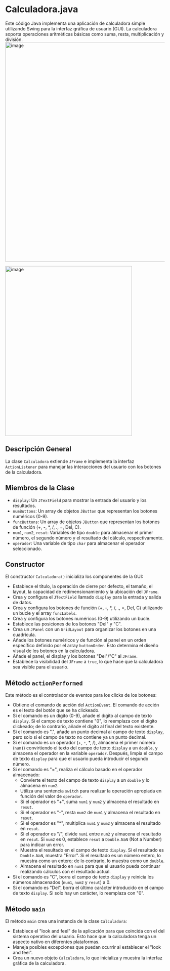 # Calculadora.java

Este código Java implementa una aplicación de calculadora simple utilizando Swing para la interfaz gráfica de usuario (GUI). La calculadora soporta operaciones aritméticas básicas como suma, resta, multiplicación y división.
<img width="1242" height="694" alt="image" src="https://github.com/user-attachments/assets/af22744a-cfa8-408a-ad45-bc10739b34ed" />

<img width="400" height="537" alt="image" src="https://github.com/user-attachments/assets/21034b80-0b1d-4f86-b6a0-534faf339f3b" />

## Descripción General

La clase `Calculadora` extiende `JFrame` e implementa la interfaz `ActionListener` para manejar las interacciones del usuario con los botones de la calculadora.

## Miembros de la Clase

-   `display`: Un `JTextField` para mostrar la entrada del usuario y los resultados.
-   `numButtons`: Un array de objetos `JButton` que representan los botones numéricos (0-9).
-   `funcButtons`: Un array de objetos `JButton` que representan los botones de función (+, -, \*, /, ., =, Del, C).
-   `num1`, `num2`, `resut`: Variables de tipo `double` para almacenar el primer número, el segundo número y el resultado del cálculo, respectivamente.
-   `operador`: Una variable de tipo `char` para almacenar el operador seleccionado.

## Constructor

El constructor `Calculadora()` inicializa los componentes de la GUI:

-   Establece el título, la operación de cierre por defecto, el tamaño, el layout, la capacidad de redimensionamiento y la ubicación del `JFrame`.
-   Crea y configura el `JTextField` llamado `display` para la entrada y salida de datos.
-   Crea y configura los botones de función (+, -, \*, /, ., =, Del, C) utilizando un bucle y el array `funcLabels`.
-   Crea y configura los botones numéricos (0-9) utilizando un bucle.
-   Establece las posiciones de los botones "Del" y "C".
-   Crea un `JPanel` con un `GridLayout` para organizar los botones en una cuadrícula.
-   Añade los botones numéricos y de función al panel en un orden específico definido por el array `buttonOrder`. Esto determina el diseño visual de los botones en la calculadora.
-   Añade el panel, el display y los botones "Del"/"C" al `JFrame`.
-   Establece la visibilidad del `JFrame` a `true`, lo que hace que la calculadora sea visible para el usuario.

## Método `actionPerformed`

Este método es el controlador de eventos para los clicks de los botones:

-   Obtiene el comando de acción del `ActionEvent`. El comando de acción es el texto del botón que se ha clickeado.
-   Si el comando es un dígito (0-9), añade el dígito al campo de texto `display`. Si el campo de texto contiene "0", lo reemplaza con el dígito clickeado; de lo contrario, añade el dígito al final del texto existente.
-   Si el comando es ".", añade un punto decimal al campo de texto `display`, pero solo si el campo de texto no contiene ya un punto decimal.
-   Si el comando es un operador (+, -, \*, /), almacena el primer número (`num1`) convirtiendo el texto del campo de texto `display` a un `double`, y almacena el operador en la variable `operador`. Después, limpia el campo de texto `display` para que el usuario pueda introducir el segundo número.
-   Si el comando es "=", realiza el cálculo basado en el operador almacenado:
    -   Convierte el texto del campo de texto `display` a un `double` y lo almacena en `num2`.
    -   Utiliza una sentencia `switch` para realizar la operación apropiada en función del valor de `operador`.
    -   Si el operador es "+", suma `num1` y `num2` y almacena el resultado en `resut`.
    -   Si el operador es "-", resta `num2` de `num1` y almacena el resultado en `resut`.
    -   Si el operador es "\*", multiplica `num1` y `num2` y almacena el resultado en `resut`.
    -   Si el operador es "/", divide `num1` entre `num2` y almacena el resultado en `resut`. Si `num2` es 0, establece `resut` a `Double.NaN` (Not a Number) para indicar un error.
    -   Muestra el resultado en el campo de texto `display`. Si el resultado es `Double.NaN`, muestra "Error". Si el resultado es un número entero, lo muestra como un entero; de lo contrario, lo muestra como un `double`.
    -   Almacena el resultado en `num1` para que el usuario pueda continuar realizando cálculos con el resultado actual.
-   Si el comando es "C", borra el campo de texto `display` y reinicia los números almacenados (`num1`, `num2` y `resut`) a 0.
-   Si el comando es "Del", borra el último carácter introducido en el campo de texto `display`. Si solo hay un carácter, lo reemplaza con "0".

## Método `main`

El método `main` crea una instancia de la clase `Calculadora`:

-   Establece el "look and feel" de la aplicación para que coincida con el del sistema operativo del usuario. Esto hace que la calculadora tenga un aspecto nativo en diferentes plataformas.
-   Maneja posibles excepciones que puedan ocurrir al establecer el "look and feel".
-   Crea un nuevo objeto `Calculadora`, lo que inicializa y muestra la interfaz gráfica de la calculadora.
